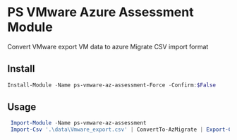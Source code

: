 # PS VMware Azure Assessment Module

Convert VMware export VM data to azure Migrate CSV import format

## Install

```powershell
Install-Module -Name ps-vmware-az-assessment-Force -Confirm:$False
```

## Usage

```powershell
 Import-Module -Name ps-vmware-az-assessment
 Import-Csv '.\data\Vmware_export.csv' | ConvertTo-AzMigrate | Export-Csv '.\data\vms.csv' -UseQuotes AsNeeded
```
